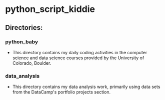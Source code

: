 # python_script_kiddie

## Directories:
### python_baby
- This directory contains my daily coding activities in the computer science and data science courses provided by the University of Colorado, Boulder.
### data_analysis
 - This directory contains my data analysis work, primarily using data sets from the DataCamp's portfolio projects section.